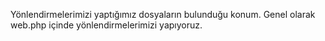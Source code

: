 <p>
  Yönlendirmelerimizi yaptığımız dosyaların bulunduğu konum. Genel olarak web.php içinde yönlendirmelerimizi yapıyoruz. 
</p>
